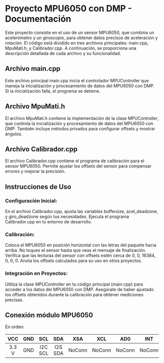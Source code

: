 # Proyecto MPU6050 con DMP - Documentación
Este proyecto consiste en el uso de un sensor MPU6050, que combina un acelerómetro y un giroscopio, para obtener datos precisos de aceleración y rotación. El código está dividido en tres archivos principales: main.cpp, MpuMati.h, y Calibrador.cpp. A continuación, se proporciona una descripción detallada de cada archivo y su funcionalidad.

## Archivo main.cpp
Este archivo principal main.cpp inicia el controlador MPUController que maneja la inicialización y procesamiento de datos del MPU6050 con DMP. Si la inicialización falla, el programa se detiene.

## Archivo MpuMati.h
El archivo MpuMati.h contiene la implementación de la clase MPUController, que controla la inicialización y procesamiento de datos del MPU6050 con DMP. También incluye métodos privados para configurar offsets y mostrar ángulos.

## Archivo Calibrador.cpp
El archivo Calibrador.cpp contiene el programa de calibración para el sensor MPU6050. Permite ajustar los offsets del sensor para compensar errores y mejorar la precisión.

## Instrucciones de Uso

### Configuración Inicial:
En el archivo Calibrador.cpp, ajusta las variables buffersize, acel_deadzone, y giro_deadzone según tus necesidades.
Ejecuta el programa Calibrador.cpp en tu entorno de desarrollo.

### Calibración:
Coloca el MPU6050 en posición horizontal con las letras del paquete hacia arriba.
No toques el sensor hasta que veas el mensaje de finalización.
Verifica que las lecturas del sensor con offsets estén cerca de 0, 0, 16384, 0, 0, 0.
Anota los offsets calculados para su uso en otros proyectos.

### Integración en Proyectos:
Utiliza la clase MPUController en tu código principal (main.cpp) para acceder a los datos del MPU6050 con DMP.
Asegúrate de haber ajustado los offsets obtenidos durante la calibración para obtener mediciones precisas. 

## Conexión módulo MPU6050

 En orden:

 | VCC | GND | SCL | SDA | XSA | XCL | AD0 | INT | 
 |:---:|:---:|:--:|:-----:|:--:|:----:|:---:|:---:|
 |3.3 V| GND | I2C SCL | I2S SDA |NoConn| NoConn| NoConn |NoConn|



                                                                                                                                                                                                                                                                                                                                                                                                                